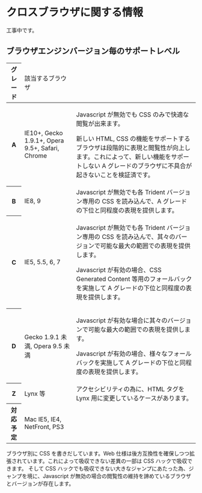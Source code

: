 # クロスブラウザに関する情報

工事中です。

## ブラウザエンジンバージョン毎のサポートレベル

<table>
<thead>
<tr>
<th>グレード<td>該当するブラウザ<td>
<tbody>
<tr>
<th class="c">A<td>IE10+, Gecko 1.9.1+, Opera 9.5+, Safari, Chrome<td><p>Javascript が無効でも CSS のみで快適な閲覧が出来ます。
<p>新しい HTML, CSS の機能をサポートするブラウザは段階的に表現と閲覧性が向上します。これによって、新しい機能をサポートしない A グレードのブラウザに不具合が起きないことを検証済です。
<tr>
<th class="c">B<td>IE8, 9<td>Javascript が無効でも各 Trident バージョン専用の CSS を読み込んで、A グレードの下位と同程度の表現を提供します。
<tr>
<th class="c">C<td>IE5, 5.5, 6, 7<td><p>Javascript が無効でも各 Trident バージョン専用の CSS を読み込んで、其々のバージョンで可能な最大の範囲での表現を提供します。
<p>Javascript が有効の場合、CSS Generated Content 等用のフォールバックを実施して A グレードの下位と同程度の表現を提供します。
<tr>
<th class="c">D<td>Gecko 1.9.1 未満, Opera 9.5 未満<td><p>Javascript が有効な場合に其々のバージョンで可能な最大の範囲での表現を提供します。
<p>Javascript が有効の場合、様々なフォールバックを実施して A グレードの下位と同程度の表現を提供します。
<tr>
<th class="c">Z<td>Lynx 等<td>アクセシビリティの為に、HTML タグを Lynx 用に変更しているケースがあります。
<tr>
<th class="c">対応予定<td>Mac IE5, IE4, NetFront, PS3<td>
</table>

ブラウザ別に CSS を書きだしています。Web 仕様は後方互換性を確保しつつ拡張されています。これによって吸収できない差異の一部は CSS ハックで吸収できます。
そして CSS ハックでも吸収できない大きなジャンプにあたった為、ジャンプを境に、Javascript が無効の場合の閲覧性の維持を諦めているブラウザとバージョンが存在します。
